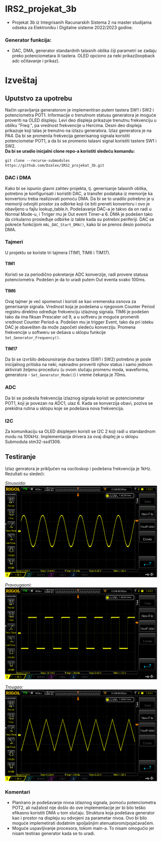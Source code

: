 # IRS2_projekat_3b
 - Projekat 3b iz Integrisanih Racunarskih Sistema 2 na master studijama odseka za Elektroniku i Digitalne sisteme 2022/2023 godine.

### Generator funkcija:
 - DAC, DMA, generator standardnih talasnih oblika čiji parametri se zadaju preko potenciometara ili tastera. OLED opciono za neki prikaz(loopback adc očitavanje i prikaz).
 
 # Izveštaj
 ## Uputstvo za upotrebu
 Način upravljanja generatorom je implementiran putem tastera SW1 i SW2 i potenciometra POT1. Informacije o trenutnom statusu generatora je moguće proveriti na OLED displeju. Levi deo displeja prikazuje trenutnu frekvenciju u obliku "Freq:", pa vrednost frekvencije u Hercima. Desni deo displeja prikazuje koji talas je trenutno na izlazu generatora. Izlaz generatora je na PA4. Da bi se promenila frekvecija generisanog signala koristiti potenciometar POT1, a da bi se promenio talasni signal koristiti tastere SW1 i SW2. \
**Da bi se uradio inicjalni clone repo-a koristiti sledeću komandu:**
```
git clone --recurse-submodules https://github.com/Dzalex/IRS2_projekat_3b.git
```
 
 ### DAC i DMA
 Kako bi se ispunio glavni zahtev projekta, tj. generisanje talasnih oblika, potrebno je konfigurisati i koristiti DAC, a transfer podataka iz memorije ka konvertoru treba realizovati pomoću DMA. Da bi se to uradilo potrebno je u memoriji odvojiti prostor za odbirke koji će biti preneti konvertoru i ovo je obavljeno u fajlu lookup_table.h. Podešavanje DAC-a je takvo da on radi u Normal Mode-u, i Trriger mu je Out event Timer-a 6. DMA je podešen tako da cirkularno prosleđuje odbirke iz table kada su potrebni periferiji. DAC se pokreće funkcijom `HAL_DAC_Start_DMA()`, kako bi se prenos desio pomoću DMA.
 
 ### Tajmeri
 U projektu se koriste tri tajmera (TIM1, TIM6 i TIM17). 
 #### TIM1
 Koristi se za periodično pokretanje ADC konverzije, radi provere statusa potenciometra. Podešen je da to uradi putem Out eventa svako 100ms.
 #### TIM6
 Ovaj tajmer je već spomenut i koristi se kao vremenska osnova za generisanje signala. Vrednost koja je podešena u njegovom Counter Period registru direktno određuje frekvenciju izlaznog signala. TIM6 je podešen tako da ima fiksan Prescaler od 9, a u softveru je moguće promeniti vrednost Counter Period-a. Podešen mu je trigger Event, tako da pri isteku DAC je obavešten da može započeti sledeću konverziju. Promena frekvencije u softweru se dešava u sklopu funkcije `Set_Generator_Frequency()`.
 #### TIM17
 Da bi se izvršilo debounsiranje dva tastera (SW1 i SW2) potrebno je posle inicijalnog pritiska na neki, naknadno proveriti njihov status i samo jednom aktivirati željenu proceduru (u ovom slučaju promenu moda, waveforma, generatora - `Set_Generator_Mode()`) i vreme čekanja je 70ms. 
 
 ### ADC
 Da bi se podesila frekvencija izlaznog signala korisit se potenciometar POT1, koji je povezan na ADC1, ulaz 6. Kada se konverzija obavi, poziva se prekidna rutina u sklopu koje se podešava nova frekvencija.
 
 ### I2C
 Za komunikaciju sa OLED disiplejem koristi se I2C 2 koji radi u standardnom modu na 100kHz. Implementacija drivera za ovaj displej je u sklopu Submodula stm32-ssd1306.
 
 ## Testiranje
 Izlaz genratora je priključen na osciloskop i podešena frekvencija je 1kHz. Rezultati su sledeći: 
 
 *Sinusoida:*\
 ![Sinusoida](https://github.com/Dzalex/IRS2_projekat_3b/blob/main/testing/sine.png)
 
 *Pravougaoni:*\
 ![Pravougaoni](https://github.com/Dzalex/IRS2_projekat_3b/blob/main/testing/square.png)
 
 *Trougao:*\
 ![Trougao](https://github.com/Dzalex/IRS2_projekat_3b/blob/main/testing/triangle.png)
 
 ### Komentari
 - Planirano je podešavanje nivoa izlaznog signala, pomoću potenciometra POT2, ali nažalost nije došlo do ove implementacije jer bi bilo teško efikasno koristiti DMA u tom slučaju. Struktura koja podešava generator kao i prostor na displeju su odvojeni za parametar nivoa. Ovo bi bilo moguće implemetirati dodatnim spoljašnjim atenuatorom/pojačavačem.
 - Moguće uspavljivanje procesora, tokom main-a. To nisam omogućio jer nisam testirao generator kada se to uradi.
 
